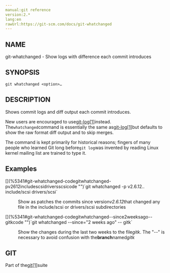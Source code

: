```yaml
---
manual:git reference
version:2.*
lang:en
rawUrl:https://git-scm.com/docs/git-whatchanged
---
```



## [](%5341#_name "")NAME<a name="_name"></a>


git-whatchanged - Show logs with difference each commit introduces





## [](%5341#_synopsis "")SYNOPSIS<a name="_synopsis"></a>

```
git whatchanged <option>…​
```




## [](%5341#_description "")DESCRIPTION<a name="_description"></a>


Shows commit logs and diff output each commit introduces.




New users are encouraged to use[git-log[1]](%2264  "")instead. The`whatchanged`command is essentially the same as[git-log[1]](%2264  "")but defaults to show the raw format diff output and to skip merges.




The command is kept primarily for historical reasons; fingers of many people who learned Git long before`git log`was invented by reading Linux kernel mailing list are trained to type it.





## [](%5341#_examples "")Examples<a name="_examples"></a>
<dl><dt id='git-whatchanged-codegitwhatchanged-pv2612includescsidriversscsicode'>[](%5341#git-whatchanged-codegitwhatchanged-pv2612includescsidriversscsicode "")`git whatchanged -p v2.6.12.. include/scsi drivers/scsi`</dt><dd>

Show as patches the commits since version<em>v2.6.12</em>that changed any file in the include/scsi or drivers/scsi subdirectories

</dd><dt id='git-whatchanged-codegitwhatchanged--since2weeksago--gitkcode'>[](%5341#git-whatchanged-codegitwhatchanged--since2weeksago--gitkcode "")`git whatchanged --since="2 weeks ago" -- gitk`</dt><dd>

Show the changes during the last two weeks to the file<em>gitk</em>. The &quot;--&quot; is necessary to avoid confusion with the**branch**named<em>gitk</em>

</dd></dl>



## [](%5341#_git "")GIT<a name="_git"></a>


Part of the[git[1]](%2248  "")suite





